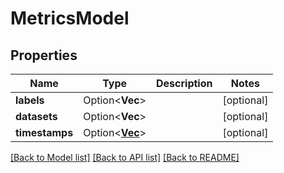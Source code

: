 # MetricsModel

## Properties

Name | Type | Description | Notes
------------ | ------------- | ------------- | -------------
**labels** | Option<**Vec<String>**> |  | [optional]
**datasets** | Option<**Vec<f64>**> |  | [optional]
**timestamps** | Option<[**Vec<String>**](string.md)> |  | [optional]

[[Back to Model list]](../README.md#documentation-for-models) [[Back to API list]](../README.md#documentation-for-api-endpoints) [[Back to README]](../README.md)


